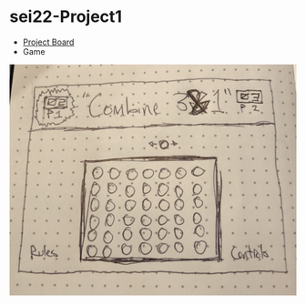 # sei22-Project1

* [Project Board](https://trello.com/b/FKH6IARp/sei22-project-1)
* Game

![Wireframe](/images/wireframe.jpg)
<!-- Format: ![Alt Text](Wireframe Image) -->